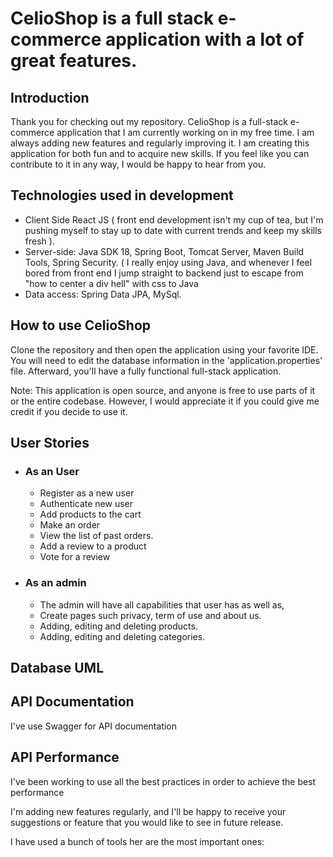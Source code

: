 <h1>CelioShop is a full stack e-commerce application with a lot of great features. </h1>

<h2>Introduction </h2>

Thank you for checking out my repository. CelioShop is a full-stack e-commerce application that I am currently working on in my free time. I am always adding new features and regularly improving it. I am creating this application for both fun and to acquire new skills. If you feel like you can contribute to it in any way, I would be happy to hear from you.

<h2> Technologies used in development </h2>

<ul>
<li> Client Side React JS ( front end development isn't my cup of tea, but I'm pushing myself to stay up to date with current trends and keep my skills fresh ).</li>
<li> Server-side: Java SDK 18, Spring Boot, Tomcat Server, Maven Build Tools, Spring Security. ( I really enjoy using Java, and whenever I feel bored from front end I jump straight to backend just to escape from "how to center a div hell" with css to Java</li>
<li> Data access: Spring Data JPA, MySql. </li>

</ul>

<h2> How to use CelioShop</h2>

Clone the repository and then open the application using your favorite IDE. You will need to edit the database information in the 'application.properties' file. Afterward, you'll have a fully functional full-stack application.

Note: This application is open source, and anyone is free to use parts of it or the entire codebase. However, I would appreciate it if you could give me credit if you decide to use it.

<h2> User Stories </h2>
<ul>
<li><h3>As an User</h3></li>
<ul>
<li> Register as a new user </li>
<li> Authenticate new user </li>
<li> Add products to the cart</li>
<li> Make an order</li>
<li> View the list of past orders.</li>
<li> Add a review to a product</li>
<li> Vote for a review</li>
</ul>


<li> <h3>As an admin</h3></li>
<ul>
<li>The admin will have all capabilities that user has as well as,</li>
<li>Create pages such privacy, term of use and about us.</li>
<li>Adding, editing and deleting products.</li>
<li>Adding, editing and deleting categories.</li>

</ul>
</ul>


<h2> Database UML </h2>


<h2>API Documentation</h2>

I've use Swagger for API documentation

<h2>API Performance </h2>
I've been working to use all the best practices in order to achieve the best performance

I'm adding new features regularly, and I'll be happy to receive your suggestions or feature that you would like to see in future release.

I have used a bunch of tools her are the most important ones:


